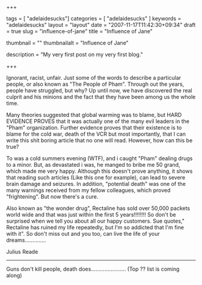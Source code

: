 
+++

tags = [ "adelaidesucks"]
categories = [ "adelaidesucks" ]
keywords = "adelaidesucks"
layout = "layout"
date = "2007-11-17T11:42:30+09:34"
draft = true
slug = "influence-of-jane"
title = "Influence of Jane"

thumbnail = ""
thumbnailalt = "Influence of Jane"

description = "My very first post on my very first blog."

+++

Ignorant, racist, unfair. Just some of the words to describe a particular people, or also known as "The People of Pham". Through out the years, people have struggled, but why? Up until now, we have discovered the real culprit and his minions and the fact that they have been among us the whole time.

Many theories suggested that global warming was to blame, but HARD EVIDENCE PROVES that it was actually one of the many evil leaders in the "Pham" organization. Further evidence proves that their existence is to blame for the cold war, death of the VCR but most importantly, that I can write this shit boring article that no one will read. However, how can this be true?

To was a cold summers evening (WTF), and i caught "Pham" dealing drugs to a minor. But, as devastated i was, he manged to bribe me 50 grand, which made me very happy. Although this doesn't prove anything, it shows that reading such articles (Like this one for example), can lead to severe brain damage and seizures. In addition, "potential death" was one of the many warnings received from my fellow colleagues, which proved "frightening". But now there's a cure.

Also known as "the wonder drug", Rectaline has sold over 50,000 packets world wide and that was just within the first 5 years!!!!!!!! So don't be surprised when we tell you about all our happy customers. Sue quotes," Rectaline has ruined my life repeatedly, but I'm so addicted that I'm fine with it". So don't miss out and you too, can live the life of your dreams..............

Julius Reade
_______________________________________________________

Guns don't kill people, death does....................... (Top ?? list is coming along)